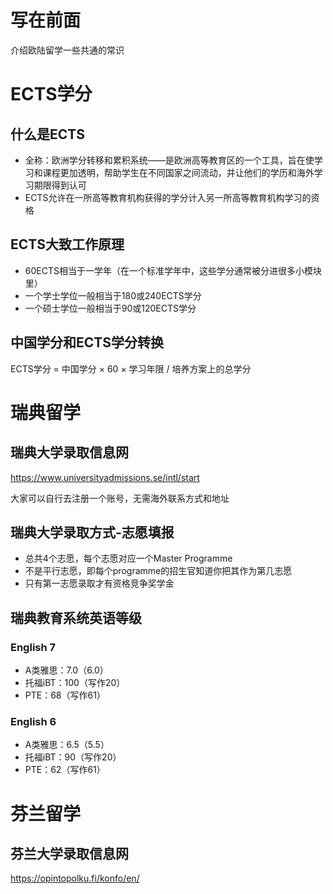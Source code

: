 # 写在前面

介绍欧陆留学一些共通的常识

# ECTS学分

## 什么是ECTS

* 全称：欧洲学分转移和累积系统——是欧洲高等教育区的一个工具，旨在使学习和课程更加透明，帮助学生在不同国家之间流动，并让他们的学历和海外学习期限得到认可
* ECTS允许在一所高等教育机构获得的学分计入另一所高等教育机构学习的资格

## ECTS大致工作原理

* 60ECTS相当于一学年（在一个标准学年中，这些学分通常被分进很多小模块里）
* 一个学士学位一般相当于180或240ECTS学分
* 一个硕士学位一般相当于90或120ECTS学分

## 中国学分和ECTS学分转换

ECTS学分 = 中国学分 × 60 × 学习年限 / 培养方案上的总学分

# 瑞典留学

## 瑞典大学录取信息网

https://www.universityadmissions.se/intl/start

大家可以自行去注册一个账号，无需海外联系方式和地址

## 瑞典大学录取方式-志愿填报

* 总共4个志愿，每个志愿对应一个Master Programme
* 不是平行志愿，即每个programme的招生官知道你把其作为第几志愿
* 只有第一志愿录取才有资格竞争奖学金

## 瑞典教育系统英语等级

### English 7

* A类雅思：7.0（6.0）
* 托福iBT：100（写作20）
* PTE：68（写作61）

### English 6

* A类雅思：6.5（5.5）
* 托福iBT：90（写作20）
* PTE：62（写作61）

# 芬兰留学

## 芬兰大学录取信息网

https://opintopolku.fi/konfo/en/
